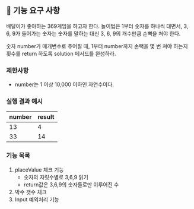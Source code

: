 ## 🚀 기능 요구 사항

배달이가 좋아하는 369게임을 하고자 한다. 
놀이법은 1부터 숫자를 하나씩 대면서, 3, 6, 9가 들어가는 숫자는 숫자를 말하는 대신 
3, 6, 9의 개수만큼 손뼉을 쳐야 한다.

숫자 number가 매개변수로 주어질 때, 
1부터 number까지 손뼉을 몇 번 쳐야 하는지 횟수를 return 하도록 solution 메서드를 완성하라.

### 제한사항

- number는 1 이상 10,000 이하인 자연수이다.

### 실행 결과 예시

| number | result |
| --- | --- |
| 13 | 4 |
| 33 | 14 |

### 기능 목록
1. placeValue 체크 기능
    - 숫자의 자릿수별로 3,6,9 읽기
    - return값은 3,6,9의 숫자들로만 이루어진 수
2. 박수 갯수 체크
3. Input 예외처리 기능